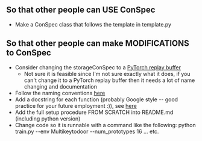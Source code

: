 ## So that other people can USE ConSpec
- Make a ConSpec class that follows the template in template.py

## So that other people can make MODIFICATIONS to ConSpec
- Consider changing the storageConSpec to a [PyTorch replay buffer](https://pytorch.org/rl/reference/generated/torchrl.data.ReplayBuffer.html)
    - Not sure it is feasible since I'm not sure exactly what it does, if you can't change it to a PyTorch replay buffer then it needs a lot of name changing and documentation
- Follow the naming conventions [here](https://visualgit.readthedocs.io/en/latest/pages/naming_convention.html)
- Add a docstring for each function (probably Google style -- good practice for your future employment :)), see [here](https://www.geeksforgeeks.org/python-docstrings/)
- Add the full setup procedure FROM SCRATCH into README.md (including python version)
- Change code so it is runnable with a command like the following: python train.py --env Multikeytodoor --num_prototypes 16 ... etc.